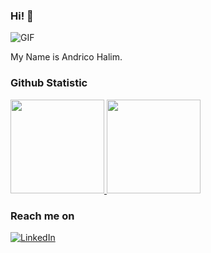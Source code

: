 ### Hi! 👋 

![GIF](https://media.tenor.com/d3RutodE0Q4AAAAC/killjoy-and-jett-valorant.gif)

My Name is Andrico Halim.

  
### Github Statistic
<p align="left">
<a href="https://github.com/AndricoHalim">
  <img height="150em" src="https://github-readme-stats-eight-theta.vercel.app/api?username=AndricoHalim&show_icons=true&theme=algolia&include_all_commits=true&count_private=true"/>
  <img height="150em" src="https://github-readme-stats-eight-theta.vercel.app/api/top-langs/?username=AndricoHalim&layout=compact&langs_count=8&theme=algolia"/>
</a>
</p>

### Reach me on
<a href="https://www.linkedin.com/in/andrico-halim/">![LinkedIn](https://img.shields.io/badge/LinkedIn-0077B5?style=for-the-badge&logo=linkedin&logoColor=white)</a>
